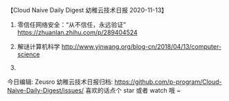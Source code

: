 【Cloud Naive Daily Digest 幼稚云技术日报 2020-11-13】

1. 零信任网络安全：“从不信任，永远验证”
https://zhuanlan.zhihu.com/p/289404524

2. 解谜计算机科学
http://www.yinwang.org/blog-cn/2018/04/13/computer-science

3. 


今日编辑: Zeusro
幼稚云技术日报归档: 
https://github.com/p-program/Cloud-Naive-Daily-Digest/issues/
喜欢的话点个 star 或者 watch 哦 ~
